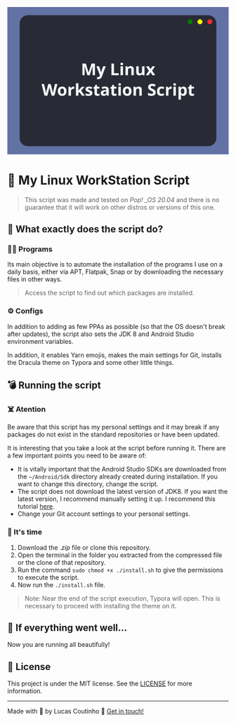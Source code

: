 ![My Linux WorkStation Script](./readme-images/cover.svg)

# :scroll: My Linux WorkStation Script

> This script was made and tested on *Pop! _OS 20.04* and there is no guarantee that it will work on other distros or versions of this one.

## :thinking: What exactly does the script do?

### :technologist: Programs

Its main objective is to automate the installation of the programs I use on a daily basis, either via APT, Flatpak, Snap or by downloading the necessary files in other ways.

> Access the script to find out which packages are installed.

### :gear: Configs

In addition to adding as few PPAs as possible (so that the OS doesn't break after updates), the script also sets the JDK 8 and Android Studio environment variables.

In addition, it enables Yarn emojis, makes the main settings for Git, installs the Dracula theme on Typora and some other little things.

## :bomb: Running the script

### :skull_and_crossbones: Atention

Be aware that this script has my personal settings and it may break if any packages do not exist in the standard repositories or have been updated.

It is interesting that you take a look at the script before running it. There are a few important points you need to be aware of:

* It is vitally important that the Android Studio SDKs are downloaded from the `~/Android/Sdk` directory already created during installation. If you want to change this directory, change the script.
* The script does not download the latest version of JDK8. If you want the latest version, I recommend manually setting it up. I recommend this tutorial [here](https://www.javahelps.com/2015/03/install-oracle-jdk-in-ubuntu.html).
* Change your Git account settings to your personal settings.

### :robot: It's time

1. Download the *.zip* file or clone this repository.
2. Open the terminal in the folder you extracted from the compressed file or the clone of that repository.
3. Run the command `sudo chmod +x ./install.sh` to give the permissions to execute the script.
4. Now run the `./install.sh` file.

> Note: Near the end of the script execution, Typora will open. This is necessary to proceed with installing the theme on it.

## :tada: If everything went well...

Now you are running all beautifully!

## :memo: License

This project is under the MIT license. See the [LICENSE](LICENSE) for more information.

---

Made with :white_heart: by Lucas Coutinho :wave: [Get in touch!](https://www.linkedin.com/in/lucasmc64/)